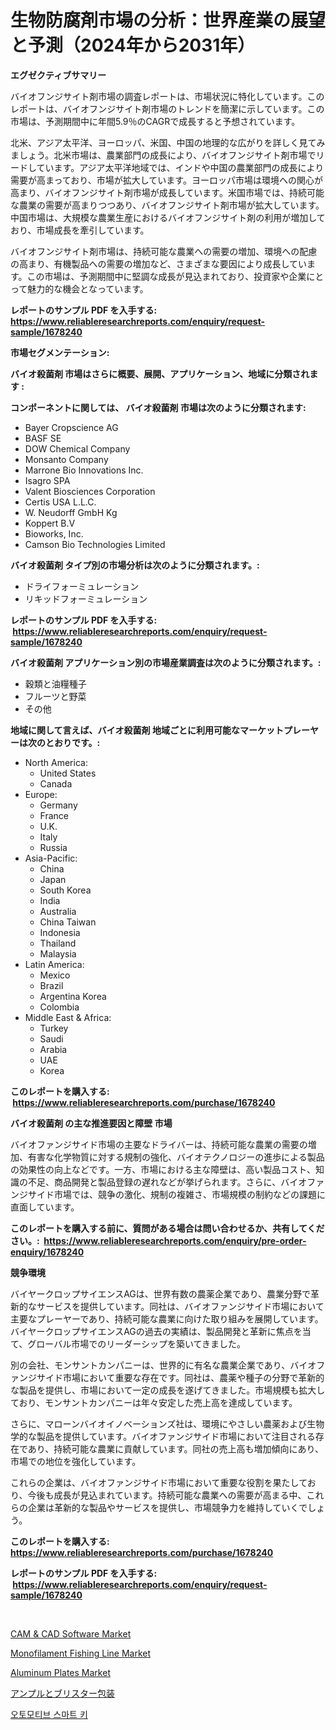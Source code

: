 <p><h1>生物防腐剤市場の分析：世界産業の展望と予測（2024年から2031年）</h1></p><p><strong>エグゼクティブサマリー</strong></p>
<p><p>バイオフンジサイト剤市場の調査レポートは、市場状況に特化しています。このレポートは、バイオフンジサイト剤市場のトレンドを簡潔に示しています。この市場は、予測期間中に年間5.9％のCAGRで成長すると予想されています。</p><p>北米、アジア太平洋、ヨーロッパ、米国、中国の地理的な広がりを詳しく見てみましょう。北米市場は、農業部門の成長により、バイオフンジサイト剤市場でリードしています。アジア太平洋地域では、インドや中国の農業部門の成長により需要が高まっており、市場が拡大しています。ヨーロッパ市場は環境への関心が高まり、バイオフンジサイト剤市場が成長しています。米国市場では、持続可能な農業の需要が高まりつつあり、バイオフンジサイト剤市場が拡大しています。中国市場は、大規模な農業生産におけるバイオフンジサイト剤の利用が増加しており、市場成長を牽引しています。</p><p>バイオフンジサイト剤市場は、持続可能な農業への需要の増加、環境への配慮の高まり、有機製品への需要の増加など、さまざまな要因により成長しています。この市場は、予測期間中に堅調な成長が見込まれており、投資家や企業にとって魅力的な機会となっています。</p></p>
<p><strong>レポートのサンプル PDF を入手する: <a href="https://www.reliableresearchreports.com/enquiry/request-sample/1678240">https://www.reliableresearchreports.com/enquiry/request-sample/1678240</a></strong></p>
<p><strong>市場セグメンテーション:</strong></p>
<p><strong> バイオ殺菌剤 市場はさらに概要、展開、アプリケーション、地域に分類されます :</strong></p>
<p><strong>コンポーネントに関しては、 バイオ殺菌剤 市場は次のように分類されます: &nbsp;</strong></p>
<p><ul><li>Bayer Cropscience AG</li><li>BASF SE</li><li>DOW Chemical Company</li><li>Monsanto Company</li><li>Marrone Bio Innovations Inc.</li><li>Isagro SPA</li><li>Valent Biosciences Corporation</li><li>Certis USA L.L.C.</li><li>W. Neudorff GmbH Kg</li><li>Koppert B.V</li><li>Bioworks, Inc.</li><li>Camson Bio Technologies Limited</li></ul></p>
<p><strong> バイオ殺菌剤 タイプ別の市場分析は次のように分類されます。:</strong></p>
<p><ul><li>ドライフォーミュレーション</li><li>リキッドフォーミュレーション</li></ul></p>
<p><strong>レポートのサンプル PDF を入手する: &nbsp;<a href="https://www.reliableresearchreports.com/enquiry/request-sample/1678240">https://www.reliableresearchreports.com/enquiry/request-sample/1678240</a></strong></p>
<p><strong> バイオ殺菌剤 アプリケーション別の市場産業調査は次のように分類されます。:</strong></p>
<p><ul><li>穀類と油糧種子</li><li>フルーツと野菜</li><li>その他</li></ul></p>
<p><strong>地域に関して言えば、バイオ殺菌剤 地域ごとに利用可能なマーケットプレーヤーは次のとおりです。:</strong></p>
<p><ul>
    <li>
        North America:
        <ul>
            <li>United States</li>
            <li>Canada</li>
        </ul>
    </li>
    <li>
        Europe:
        <ul>
            <li>Germany</li>
            <li>France</li>
            <li>U.K.</li>
            <li>Italy</li>
            <li>Russia</li>
        </ul>
    </li>
    <li>
        Asia-Pacific:
        <ul>
            <li>China</li>
            <li>Japan</li>
            <li>South Korea</li>
            <li>India</li>
            <li>Australia</li>
            <li>China Taiwan</li>
            <li>Indonesia</li>
            <li>Thailand</li>
            <li>Malaysia</li>
        </ul>
    </li>
    <li>
        Latin America:
        <ul>
            <li>Mexico</li>
            <li>Brazil</li>
            <li>Argentina Korea</li>
            <li>Colombia</li>
        </ul>
    </li>
    <li>
        Middle East & Africa:
        <ul>
            <li>Turkey</li>
            <li>Saudi</li>
            <li>Arabia</li>
            <li>UAE</li>
            <li>Korea</li>
        </ul>
    </li>
    </ul></p>
<p><strong>このレポートを購入する: &nbsp;<a href="https://www.reliableresearchreports.com/purchase/1678240">https://www.reliableresearchreports.com/purchase/1678240</a></strong></p>
<p><strong>バイオ殺菌剤 の主な推進要因と障壁 市場</strong></p>
<p><p>バイオファンジサイド市場の主要なドライバーは、持続可能な農業の需要の増加、有害な化学物質に対する規制の強化、バイオテクノロジーの進歩による製品の効果性の向上などです。一方、市場における主な障壁は、高い製品コスト、知識の不足、商品開発と製品登録の遅れなどが挙げられます。さらに、バイオファンジサイド市場では、競争の激化、規制の複雑さ、市場規模の制約などの課題に直面しています。</p></p>
<p><strong>このレポートを購入する前に、質問がある場合は問い合わせるか、共有してください。:&nbsp; <a href="https://www.reliableresearchreports.com/enquiry/pre-order-enquiry/1678240">https://www.reliableresearchreports.com/enquiry/pre-order-enquiry/1678240</a></strong></p>
<p><strong>競争環境</strong></p>
<p><p>バイヤークロップサイエンスAGは、世界有数の農薬企業であり、農業分野で革新的なサービスを提供しています。同社は、バイオファンジサイド市場において主要なプレーヤーであり、持続可能な農業に向けた取り組みを展開しています。バイヤークロップサイエンスAGの過去の実績は、製品開発と革新に焦点を当て、グローバル市場でのリーダーシップを築いてきました。</p><p>別の会社、モンサントカンパニーは、世界的に有名な農業企業であり、バイオファンジサイド市場において重要な存在です。同社は、農薬や種子の分野で革新的な製品を提供し、市場において一定の成長を遂げてきました。市場規模も拡大しており、モンサントカンパニーは年々安定した売上高を達成しています。</p><p>さらに、マローンバイオイノベーションズ社は、環境にやさしい農薬および生物学的な製品を提供しています。バイオファンジサイド市場において注目される存在であり、持続可能な農業に貢献しています。同社の売上高も増加傾向にあり、市場での地位を強化しています。</p><p>これらの企業は、バイオファンジサイド市場において重要な役割を果たしており、今後も成長が見込まれています。持続可能な農業への需要が高まる中、これらの企業は革新的な製品やサービスを提供し、市場競争力を維持していくでしょう。</p></p>
<p><strong>このレポートを購入する: &nbsp; <a href="https://www.reliableresearchreports.com/purchase/1678240">https://www.reliableresearchreports.com/purchase/1678240</a></strong></p>
<p><strong>レポートのサンプル PDF を入手する: &nbsp;<a href="https://www.reliableresearchreports.com/enquiry/request-sample/1678240">https://www.reliableresearchreports.com/enquiry/request-sample/1678240</a></strong><strong></strong></p>
<p>&nbsp;</p>
<p><p><a href="https://issuu.com/reportprime-2/docs/cam-cad-software-market-size-2030.pptx">CAM & CAD Software Market</a></p><p><a href="https://github.com/Krish2023na/Market-Research-Report-List-3/blob/main/monofilament-fishing-line-market.md">Monofilament Fishing Line Market</a></p><p><a href="https://github.com/bmorecock/Market-Research-Report-List-2/blob/main/aluminum-plates-market.md">Aluminum Plates Market</a></p><p><a href="https://github.com/zekaoe592392/Market-Research-Report-List-1/blob/main/8438126193260.md">アンプルとブリスター包装</a></p><p><a href="https://github.com/crfsywufhm81415/Market-Research-Report-List-1/blob/main/8117637193044.md">오토모티브 스마트 키</a></p></p>